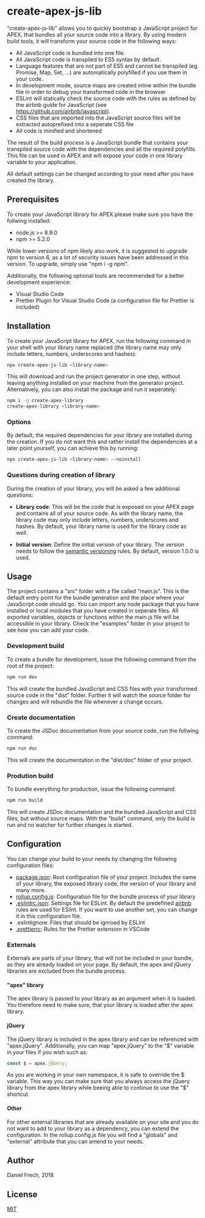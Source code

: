 # create-apex-js-lib

"create-apex-js-lib" allows you to quickly bootstrap a JavaScript project for APEX, that bundles all your source code into a library. By using modern build tools, it will transform your source code in the following ways:

-   All JavaScript code is bundled into one file.
-   All JavaScript code is transpiled to ES5 syntax by default.
-   Language features that are not part of ES5 and cannot be transpiled (eg. Promise, Map, Set, ...) are automatically polyfilled if you use them in your code.
-   In development mode, source maps are created inline within the bundle file in order to debug your transformed code in the browser
-   ESLint will statically check the source code with the rules as defined by the airbnb guide for JavaScript (see https://github.com/airbnb/javascript).
-   CSS files that are imported into the JavaScript source files will be extracted autoprefixed into a seperate CSS file
-   All code is minified and shortened

The result of the build process is a JavaScript bundle that contains your transpiled source code with the dependencies and all the required polyfills. This file can be used in APEX and will expose your code in one library variable to your application.

All default settings can be changed according to your need after you have created the library.

## Prerequisites

To create your JavaScript library for APEX please make sure you have the follwing installed:

-   node.js >= 8.9.0
-   npm >= 5.2.0

While lower versions of npm likely also work, it is suggested to upgrade npm to version 6, as a lot of security issues have been addressed in this version. To upgrade, simply use "npm i -g npm".

Additionally, the following optional tools are recommended for a better development experience:

-   Visual Studio Code
-   Prettier Plugin for Visual Studio Code (a configuration file for Prettier is included)

## Installation

To create your JavaScript library for APEX, run the following command in your shell with your library name replaced (the library name may only include letters, numbers, underscores and hashes):

```bash
npx create-apex-js-lib <library-name>
```

This will download and run the project generator in one step, without leaving anything installed on your machine from the generator project. Alternatively, you can also install the package and run it seperately:

```bash
npm i -g create-apex-library
create-apex-library <library-name>
```

### Options

By default, the required dependencies for your library are installed during the creation. If you do not want this and rather install the dependencies at a later point yourself, you can achieve this by running:

```bash
npx create-apex-js-lib <library-name> --noinstall
```

### Questions during creation of library

During the creation of your library, you will be asked a few additional questions:

-   **Library code**: This will be the code that is exposed on your APEX page and contains all of your source code. As with the library name, the library code may only include letters, numbers, underscores and hashes. By default, your library name is used for the library code as well.

-   **Initial version**: Define the initial version of your library. The version needs to follow the [semantic versioning](https://semver.org/) rules. By default, version 1.0.0 is used.

## Usage

The project contains a "src" folder with a file called "main.js". This is the default entry point for the bundle generation and the place where your JavaScript code should go. You can import any node package that you have installed or local modules that you have created in seperate files. All exported variables, objects or functions within the main.js file will be accessible in your library. Check the "examples" folder in your project to see how you can add your code.

### Development build

To create a bundle for development, issue the following command from the root of the project:

```bash
npm run dev
```

This will create the bundled JavaScript and CSS files with your transformed source code in the "dist" folder. Further it will watch the source folder for changes and will rebundle the file whenever a change occurs.

### Create documentation

To create the JSDoc documentation from your source code, run the follwing command:

```bash
npm run doc
```

This will create the documentation in the "dist/doc" folder of your project.

### Prodution build

To bundle everything for production, issue the following command:

```bash
npm run build
```

This will create JSDoc documentation and the bundled JavaScript and CSS files, but without source maps. With the "build" command, only the build is run and no watcher for further changes is started.

## Configuration

You can change your build to your needs by changing the following configuration files:

-   [package.json](https://docs.npmjs.com/files/package.json): Root configuration file of your project. Includes the name of your library, the exposed library code, the version of your library and many more.
-   [rollup.config.js](https://rollupjs.org/guide/en): Configuration file for the bundle process of your library
-   [.eslintrc.json](https://eslint.org/docs/user-guide/configuring): Settings file for ESLint. By default the predefined [airbnb](https://github.com/airbnb/javascript) rules are used for ESlint. If you want to use another set, you can change it in this configuration file.
-   .eslintignore: Files that should be ignroed by ESLint
-   [.prettierrc](https://github.com/prettier/prettier): Rules for the Prettier extension in VSCode

### Externals

Externals are parts of your library, that will not be included in your bundle, as they are already loaded on your page. By default, the apex and jQuery libraries are excluded from the bundle process.

#### "apex" library

The apex library is passed to your library as an argument when it is loaded. You therefore need to make sure, that your library is loaded after the apex library.

#### jQuery

The jQuery library is included in the apex library and can be referenced with "apex.jQuery". Additionally, you can map "apex.jQuery" to the "$" variable in your files if you wish such as:

```javascript
const $ = apex.jQuery;
```

As you are working in your own namespace, it is safe to override the $ variable. This way you can make sure that you always access the jQuery library from the apex library while beeing able to continue to use the "$" shortcut.

#### Other

For other external libraries that are already available on your site and you do not want to add to your library as a dependency, you can extend the configuration. In the rollup.config.js file you will find a "globals" and "external" attribute that you can amend to your needs.

## Author

Daniel Frech, 2018

## License

[MIT](LICENSE)
